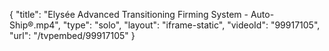 {
    "title": "Elys&eacute;e Advanced Transitioning Firming System - Auto-Ship&reg;.mp4",
    "type": "solo",
    "layout": "iframe-static",
    "videoId": "99917105",
    "url": "\/tvpembed\/99917105"
}